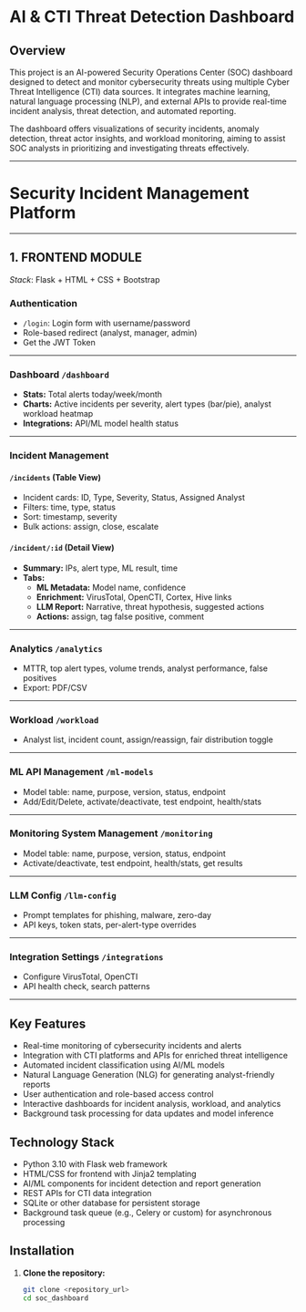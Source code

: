 # AI & CTI Threat Detection Dashboard

## Overview
This project is an AI-powered Security Operations Center (SOC) dashboard designed to detect and monitor cybersecurity threats using multiple Cyber Threat Intelligence (CTI) data sources. It integrates machine learning, natural language processing (NLP), and external APIs to provide real-time incident analysis, threat detection, and automated reporting.

The dashboard offers visualizations of security incidents, anomaly detection, threat actor insights, and workload monitoring, aiming to assist SOC analysts in prioritizing and investigating threats effectively.

---

# Security Incident Management Platform 

---

## 1. FRONTEND MODULE

*Stack*: Flask + HTML + CSS + Bootstrap

### Authentication

- `/login`: Login form with username/password  
- Role-based redirect (analyst, manager, admin)  
- Get the JWT Token  

---

### Dashboard `/dashboard`

- **Stats:** Total alerts today/week/month  
- **Charts:** Active incidents per severity, alert types (bar/pie), analyst workload heatmap  
- **Integrations:** API/ML model health status  

---

### Incident Management

#### `/incidents` (Table View)

- Incident cards: ID, Type, Severity, Status, Assigned Analyst  
- Filters: time, type, status  
- Sort: timestamp, severity  
- Bulk actions: assign, close, escalate  

#### `/incident/:id` (Detail View)

- **Summary:** IPs, alert type, ML result, time  
- **Tabs:**  
  - **ML Metadata:** Model name, confidence  
  - **Enrichment:** VirusTotal, OpenCTI, Cortex, Hive links  
  - **LLM Report:** Narrative, threat hypothesis, suggested actions  
  - **Actions:** assign, tag false positive, comment  

---

### Analytics `/analytics`

- MTTR, top alert types, volume trends, analyst performance, false positives  
- Export: PDF/CSV  

---

### Workload `/workload`

- Analyst list, incident count, assign/reassign, fair distribution toggle  

---

### ML API Management `/ml-models`

- Model table: name, purpose, version, status, endpoint  
- Add/Edit/Delete, activate/deactivate, test endpoint, health/stats  

---

### Monitoring System Management `/monitoring`

- Model table: name, purpose, version, status, endpoint  
- Activate/deactivate, test endpoint, health/stats, get results  

---

### LLM Config `/llm-config`

- Prompt templates for phishing, malware, zero-day  
- API keys, token stats, per-alert-type overrides  

---

### Integration Settings `/integrations`

- Configure VirusTotal, OpenCTI  
- API health check, search patterns  

---

## Key Features
- Real-time monitoring of cybersecurity incidents and alerts  
- Integration with CTI platforms and APIs for enriched threat intelligence  
- Automated incident classification using AI/ML models  
- Natural Language Generation (NLG) for generating analyst-friendly reports  
- User authentication and role-based access control  
- Interactive dashboards for incident analysis, workload, and analytics  
- Background task processing for data updates and model inference  

## Technology Stack
- Python 3.10 with Flask web framework  
- HTML/CSS for frontend with Jinja2 templating  
- AI/ML components for incident detection and report generation  
- REST APIs for CTI data integration  
- SQLite or other database for persistent storage  
- Background task queue (e.g., Celery or custom) for asynchronous processing  

## Installation

1. **Clone the repository:**
   ```bash
   git clone <repository_url>
   cd soc_dashboard
